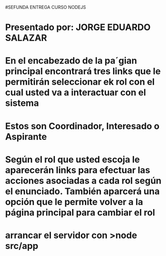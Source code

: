 #SEFUNDA ENTREGA CURSO NODEJS
# Presentado por: JORGE EDUARDO SALAZAR
# En el encabezado de la pa´gian principal encontrará tres links que le permitirán seleccionar ek rol con el cual usted va a interactuar con el sistema
# Estos son Coordinador, Interesado o Aspirante
# Según el rol que usted escoja le aparecerán links para efectuar las acciones asociadas a cada rol según el enunciado. También aparcerá una opción que le permite volver a la página principal para cambiar el rol
# arrancar el servidor con   >node src/app